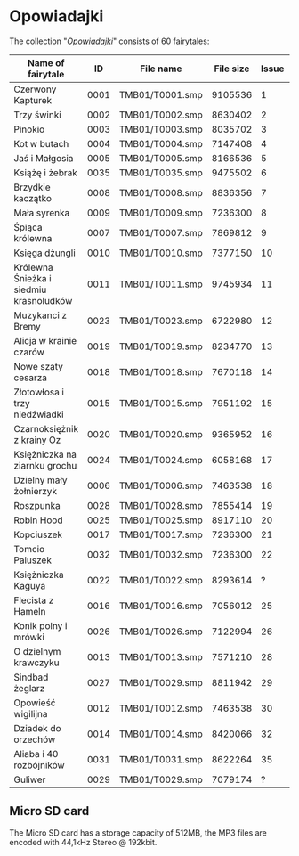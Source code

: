 # Opowiadajki

The collection "[*Opowiadajki*](https://opowiadajki.pl/)" consists of 60 fairytales:

Name of fairytale | ID | File name | File size | Issue | Release date | Spine Index | .mct
--- | --- | --- | --- | --- | --- | --- | ---
Czerwony Kapturek | 0001 | TMB01/T0001.smp | 9105536 | 1 | ? | 1 | [TMB01_T0001.mct](../nfc/TMB01_T0001.mct)
Trzy świnki | 0002 | TMB01/T0002.smp | 8630402 | 2 | ? | 2 | [TMB01_T0002.mct](../nfc/TMB01_T0002.mct)
Pinokio | 0003 | TMB01/T0003.smp | 8035702 | 3 | ? | 3 | [TMB01_T0003.mct](../nfc/TMB01_T0003.mct)
Kot w butach | 0004 | TMB01/T0004.smp | 7147408 | 4 | ? | 4 | [TMB01_T0004.mct](../nfc/TMB01_T0004.mct)
Jaś i Małgosia | 0005 | TMB01/T0005.smp | 8166536 | 5 | ? | 5 | [TMB01_T0005.mct](../nfc/TMB01_T0005.mct)
Książę i żebrak | 0035 | TMB01/T0035.smp | 9475502 | 6 | ? | 6 | [TMB01_T0035.mct](../nfc/TMB01_T0035.mct)
Brzydkie kaczątko | 0008 | TMB01/T0008.smp | 8836356 | 7 | ? | 7 | [TMB01_T0008.mct](../nfc/TMB01_T0008.mct)
Mała syrenka | 0009 | TMB01/T0009.smp | 7236300 | 8 | ? | 8 | [TMB01_T0009.mct](../nfc/TMB01_T0009.mct)
Śpiąca królewna | 0007 | TMB01/T0007.smp | 7869812 | 9 | ? | 9 | [TMB01_T0007.mct](../nfc/TMB01_T0007.mct)
Księga dżungli | 0010 | TMB01/T0010.smp | 7377150 | 10 | ? | 10 | [TMB01_T0010.mct](../nfc/TMB01_T0010.mct)
Królewna Śnieżka i siedmiu krasnoludków | 0011 | TMB01/T0011.smp | 9745934 | 11 | ? | 11 | [TMB01_T0011.mct](../nfc/TMB01_T0011.mct)
Muzykanci z Bremy | 0023 | TMB01/T0023.smp | 6722980 | 12 | ? | 12 | [TMB01_T0023.mct](../nfc/TMB01_T0023.mct)
Alicja w krainie czarów | 0019 | TMB01/T0019.smp | 8234770 | 13 | ? | 13 | [TMB01_T0019.mct](../nfc/TMB01_T0019.mct)
Nowe szaty cesarza| 0018 | TMB01/T0018.smp | 7670118 | 14 | ? | 14 | [TMB01_T0018.mct](../nfc/TMB01_T0018.mct)
Złotowłosa i trzy niedźwiadki | 0015 | TMB01/T0015.smp | 7951192 | 15 | ? | 15 | [TMB01_T0015.mct](../nfc/TMB01_T0015.mct)
Czarnoksiężnik z krainy Oz | 0020 | TMB01/T0020.smp | 9365952 | 16 | ? | 16 | [TMB01_T0020.mct](../nfc/TMB01_T0020.mct)
Księżniczka na ziarnku grochu | 0024 | TMB01/T0024.smp | 6058168 | 17 | ? | 17 | [TMB01_T0024.mct](../nfc/TMB01_T0024.mct)
Dzielny mały żołnierzyk | 0006 | TMB01/T0006.smp | 7463538 | 18 | ? | 18 | [TMB01_T0006.mct](../nfc/TMB01_T0006.mct)
Roszpunka | 0028 | TMB01/T0028.smp | 7855414 | 19 | ? | 19 | [TMB01_T0028.mct](../nfc/TMB01_T0028.mct)
Robin Hood | 0025 | TMB01/T0025.smp | 8917110 | 20 | ? | 20 | [TMB01_T0025.mct](../nfc/TMB01_T0025.mct)
Kopciuszek | 0017 | TMB01/T0017.smp | 7236300 | 21 | ? | 21 | [TMB01_T0017.mct](../nfc/TMB01_T0017.mct)
Tomcio Paluszek | 0032 | TMB01/T0032.smp | 7236300 | 22 | ? | 22 | [TMB01_T0032.mct](../nfc/TMB01_T0032.mct)
Księżniczka Kaguya | 0022 | TMB01/T0022.smp | 8293614 | ? | ? | ? | [TMB01_T0022.mct](../nfc/TMB01_T0022.mct)
Flecista z Hameln | 0016 | TMB01/T0016.smp | 7056012 | 25 | ? | 25 | [TMB01_T0016.mct](../nfc/TMB01_T0016.mct)
Konik polny i mrówki | 0026 | TMB01/T0026.smp | 7122994 | 26 | ? | 26 | [TMB01_T0026.mct](../nfc/TMB01_T0026.mct)
O dzielnym krawczyku | 0013 | TMB01/T0013.smp | 7571210 | 28 | ? | 28 | [TMB01_T0013.mct](../nfc/TMB01_T0013.mct)
Sindbad żeglarz | 0027 | TMB01/T0029.smp | 8811942 | 29 | ? | 29 | [TMB01_T0027.mct](../nfc/TMB01_T0027.mct)
Opowieść wigilijna | 0012 | TMB01/T0012.smp | 7463538 | 30 | ? | 30 | [TMB01_T0012.mct](../nfc/TMB01_T0012.mct)
Dziadek do orzechów | 0014 | TMB01/T0014.smp | 8420066 | 32 | ? | 32 | [TMB01_T0014.mct](../nfc/TMB01_T0014.mct)
Aliaba i 40 rozbójników | 0031 | TMB01/T0031.smp | 8622264 | 35 | ? | 35 | [TMB01_T0014.mct](../nfc/TMB01_T0031.mct)
Guliwer | 0029 | TMB01/T0029.smp | 7079174 | ? | ? | ? | [TMB01_T0029.mct](../nfc/TMB01_T0029.mct)


## Micro SD card

The Micro SD card has a storage capacity of 512MB, the MP3 files are encoded with 44,1kHz Stereo @ 192kbit.